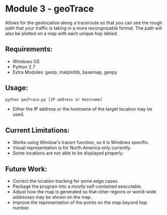 # Module 3 - geoTrace

Allows for the geolocation along a traceroute so that you can see the rough path that your traffic is taking in a more recongnizable format.
The path will also be plotted on a map with each unique hop labled.

## Requirements:

- Windows OS
- Python 2.7
- Extra Modules: geoip, matplotlib, basemap, geopy

## Usage:

```bash
python geoTrace.py [IP address or Hostname]
```
- Either the IP address or the hostname of the target location may be used.

## Current Limitations:

- Works using Window's tracert function, so it is Windows specific.
- Visual representation is for North America only currently.
- Some locations are not able to be displayed properly.

## Future Work:

- Correct the location tracking for some edge cases.
- Package the program into a mostly self-contained executable.
- Adjust how the map is generated so that other regions or world-wide addresses may be shown on the map.
- Improve the representation of the points on the map beyond hop number.
